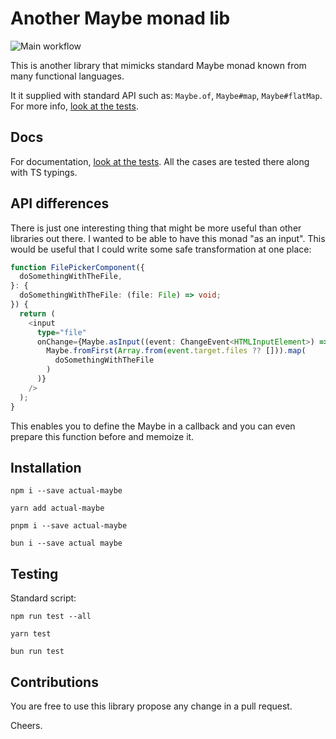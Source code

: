 # Another Maybe monad lib

![Main workflow](https://github.com/vojtatranta/actual-maybe/actions/workflows/main.yml/badge.svg)

This is another library that mimicks standard Maybe monad known from many functional languages.

It it supplied with standard API such as: `Maybe.of`, `Maybe#map`, `Maybe#flatMap`. For more info, [look at the tests](https://github.com/vojtatranta/actual-maybe/blob/master/src/Maybe.test.ts).

## Docs

For documentation, [look at the tests](https://github.com/vojtatranta/actual-maybe/blob/master/src/Maybe.test.ts). All the cases are tested there along with TS typings.

## API differences

There is just one interesting thing that might be more useful than other libraries out there. I wanted to be able to have this monad "as an input". This would be useful that I could write some safe transformation at one place:

```ts
function FilePickerComponent({
  doSomethingWithTheFile,
}: {
  doSomethingWithTheFile: (file: File) => void;
}) {
  return (
    <input
      type="file"
      onChange={Maybe.asInput((event: ChangeEvent<HTMLInputElement>) =>
        Maybe.fromFirst(Array.from(event.target.files ?? [])).map(
          doSomethingWithTheFile
        )
      )}
    />
  );
}
```

This enables you to define the Maybe in a callback and you can even prepare this function before and memoize it.

## Installation

```
npm i --save actual-maybe

yarn add actual-maybe

pnpm i --save actual-maybe

bun i --save actual maybe
```

## Testing

Standard script:

```
npm run test --all

yarn test

bun run test
```

## Contributions

You are free to use this library propose any change in a pull request.

Cheers.
